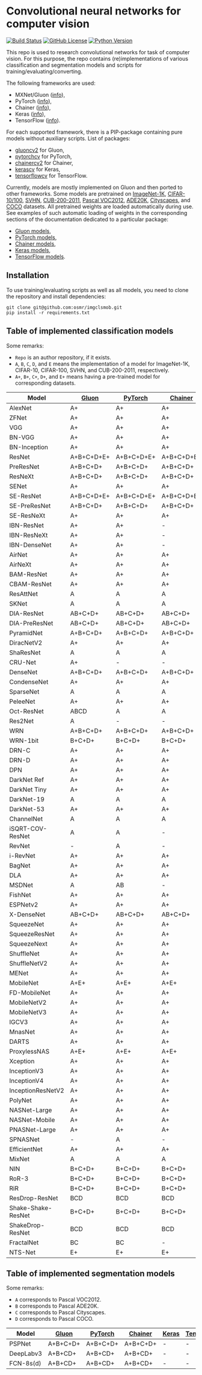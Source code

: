 # Convolutional neural networks for computer vision

[![Build Status](https://travis-ci.org/osmr/imgclsmob.svg?branch=master)](https://travis-ci.org/osmr/imgclsmob)
[![GitHub License](https://img.shields.io/badge/License-MIT-blue.svg)](https://opensource.org/licenses/MIT)
[![Python Version](https://img.shields.io/badge/python-2.7%2C3.6%2C3.7-lightgrey.svg)](https://github.com/osmr/imgclsmob)

This repo is used to research convolutional networks for task of computer vision. For this purpose, the repo contains
(re)implementations of various classification and segmentation models and scripts for training/evaluating/converting.

The following frameworks are used:
- MXNet/Gluon ([info](https://mxnet.apache.org)),
- PyTorch ([info](https://pytorch.org)),
- Chainer ([info](https://chainer.org)),
- Keras ([info](https://keras.io)),
- TensorFlow ([info](https://www.tensorflow.org)).

For each supported framework, there is a PIP-package containing pure models without auxiliary scripts. List of packages:
- [gluoncv2](https://pypi.org/project/gluoncv2) for Gluon,
- [pytorchcv](https://pypi.org/project/pytorchcv) for PyTorch,
- [chainercv2](https://pypi.org/project/chainercv2) for Chainer,
- [kerascv](https://pypi.org/project/kerascv) for Keras,
- [tensorflowcv](https://pypi.org/project/tensorflowcv) for TensorFlow.

Currently, models are mostly implemented on Gluon and then ported to other frameworks. Some models are pretrained on
[ImageNet-1K](http://www.image-net.org), [CIFAR-10/100](https://www.cs.toronto.edu/~kriz/cifar.html),
[SVHN](http://ufldl.stanford.edu/housenumbers), [CUB-200-2011](http://www.vision.caltech.edu/visipedia/CUB-200-2011.html),
[Pascal VOC2012](http://host.robots.ox.ac.uk/pascal/VOC/voc2012), [ADE20K](http://groups.csail.mit.edu/vision/datasets/ADE20K),
[Cityscapes](https://www.cityscapes-dataset.com), and [COCO](http://cocodataset.org) datasets. All pretrained weights
are loaded automatically during use. See examples of such automatic loading of weights in the corresponding sections of
the documentation dedicated to a particular package:
- [Gluon models](gluon/README.md),
- [PyTorch models](pytorch/README.md),
- [Chainer models](chainer_/README.md),
- [Keras models](keras_/README.md),
- [TensorFlow models](tensorflow_/README.md).

## Installation

To use training/evaluating scripts as well as all models, you need to clone the repository and install dependencies:
```
git clone git@github.com:osmr/imgclsmob.git
pip install -r requirements.txt
```

## Table of implemented classification models

Some remarks:
- `Repo` is an author repository, if it exists.
- `A`, `B`, `C`, `D`, and `E` means the implementation of a model for ImageNet-1K, CIFAR-10, CIFAR-100, SVHN, and CUB-200-2011, respectively.
- `A+`, `B+`, `C+`, `D+`, and `E+` means having a pre-trained model for corresponding datasets.

| Model | [Gluon](gluon/README.md) | [PyTorch](pytorch/README.md) | [Chainer](chainer_/README.md) | [Keras](keras_/README.md) | [TF](tensorflow_/README.md) | Paper | Repo | Year |
| --- | --- | --- | --- | --- | --- | --- | --- | --- |
| AlexNet | A+ | A+ | A+ | A+ | A+ | [link](http://papers.nips.cc/paper/4824-imagenet-classification-with-deep-convolutional-neural-networks.pdf) | [link](https://code.google.com/archive/p/cuda-convnet2) | 2012 |
| ZFNet | A+ | A+ | A+ | A+ | A+ | [link](https://arxiv.org/abs/1311.2901) | - | 2013 |
| VGG | A+ | A+ | A+ | A+ | A+ | [link](https://arxiv.org/abs/1409.1556) | - | 2014 |
| BN-VGG | A+ | A+ | A+ | A+ | A+ | [link](https://arxiv.org/abs/1409.1556) | - | 2015 |
| BN-Inception | A+ | A+ | A+ | - | - | [link](https://arxiv.org/abs/1502.03167) | - | 2015 |
| ResNet | A+B+C+D+E+ | A+B+C+D+E+ | A+B+C+D+E+ | A+ | A+ | [link](https://arxiv.org/abs/1512.03385) | [link](https://github.com/KaimingHe/deep-residual-networks) | 2015 |
| PreResNet | A+B+C+D+ | A+B+C+D+ | A+B+C+D+ | A+ | A+ | [link](https://arxiv.org/abs/1603.05027) | [link](https://github.com/facebook/fb.resnet.torch) | 2016 |
| ResNeXt | A+B+C+D+ | A+B+C+D+ | A+B+C+D+ | A+ | A+ | [link](http://arxiv.org/abs/1611.05431) | [link](https://github.com/facebookresearch/ResNeXt) | 2016 |
| SENet | A+ | A+ | A+ | A+ | A+ | [link](https://arxiv.org/abs/1709.01507) | [link](https://github.com/hujie-frank/SENet) | 2017 |
| SE-ResNet | A+B+C+D+E+ | A+B+C+D+E+ | A+B+C+D+E+ | A+ | A+ | [link](https://arxiv.org/abs/1709.01507) | [link](https://github.com/hujie-frank/SENet) | 2017 |
| SE-PreResNet | A+B+C+D+ | A+B+C+D+ | A+B+C+D+ | A+ | A+ | [link](https://arxiv.org/abs/1709.01507) | [link](https://github.com/hujie-frank/SENet) | 2017 |
| SE-ResNeXt | A+ | A+ | A+ | A+ | A+ | [link](https://arxiv.org/abs/1709.01507) | [link](https://github.com/hujie-frank/SENet) | 2017 |
| IBN-ResNet | A+ | A+ | - | - | - | [link](https://arxiv.org/abs/1807.09441) | [link](https://github.com/XingangPan/IBN-Net) | 2018 |
| IBN-ResNeXt | A+ | A+ | - | - | - | [link](https://arxiv.org/abs/1807.09441) | [link](https://github.com/XingangPan/IBN-Net) | 2018 |
| IBN-DenseNet | A+ | A+ | - | - | - | [link](https://arxiv.org/abs/1807.09441) | [link](https://github.com/XingangPan/IBN-Net) | 2018 |
| AirNet | A+ | A+ | A+ | - | - | [link](https://ieeexplore.ieee.org/document/8510896) | [link](https://github.com/soeaver/AirNet-PyTorch) | 2018 |
| AirNeXt | A+ | A+ | A+ | - | - | [link](https://ieeexplore.ieee.org/document/8510896) | [link](https://github.com/soeaver/AirNet-PyTorch) | 2018 |
| BAM-ResNet | A+ | A+ | A+ | - | - | [link](https://arxiv.org/abs/1807.06514) | [link](https://github.com/Jongchan/attention-module) | 2018 |
| CBAM-ResNet | A+ | A+ | A+ | - | - | [link](https://arxiv.org/abs/1807.06521) | [link](https://github.com/Jongchan/attention-module) | 2018 |
| ResAttNet | A | A | A | - | - | [link](https://arxiv.org/abs/1704.06904) | [link](https://github.com/fwang91/residual-attention-network) | 2017 |
| SKNet | A | A | A | - | - | [link](https://arxiv.org/abs/1903.06586) | [link](https://github.com/implus/SKNet) | 2019 |
| DIA-ResNet | AB+C+D+ | AB+C+D+ | AB+C+D+ | - | - | [link](https://arxiv.org/abs/1905.10671) | [link](https://github.com/gbup-group/DIANet) | 2019 |
| DIA-PreResNet | AB+C+D+ | AB+C+D+ | AB+C+D+ | - | - | [link](https://arxiv.org/abs/1905.10671) | [link](https://github.com/gbup-group/DIANet) | 2019 |
| PyramidNet | A+B+C+D+ | A+B+C+D+ | A+B+C+D+ | - | - | [link](https://arxiv.org/abs/1610.02915) | [link](https://github.com/jhkim89/PyramidNet) | 2016 |
| DiracNetV2 | A+ | A+ | A+ | - | - | [link](https://arxiv.org/abs/1706.00388) | [link](https://github.com/szagoruyko/diracnets) | 2017 |
| ShaResNet | A | A | A | - | - | [link](https://arxiv.org/abs/1702.08782) | [link](https://github.com/aboulch/sharesnet) | 2017 |
| CRU-Net | A+ | - | - | - | - | [link](https://www.ijcai.org/proceedings/2018/88) | [link](https://github.com/cypw/CRU-Net) | 2018 |
| DenseNet | A+B+C+D+ | A+B+C+D+ | A+B+C+D+ | A+ | A+ | [link](https://arxiv.org/abs/1608.06993) | [link](https://github.com/liuzhuang13/DenseNet) | 2016 |
| CondenseNet | A+ | A+ | A+ | - | - | [link](https://arxiv.org/abs/1711.09224) | [link](https://github.com/ShichenLiu/CondenseNet) | 2017 |
| SparseNet | A | A | A | - | - | [link](https://arxiv.org/abs/1801.05895) | [link](https://github.com/Lyken17/SparseNet) | 2018 |
| PeleeNet | A+ | A+ | A+ | - | - | [link](https://arxiv.org/abs/1804.06882) | [link](https://github.com/Robert-JunWang/Pelee) | 2018 |
| Oct-ResNet | ABCD | A | A | - | - | [link](https://arxiv.org/abs/1904.05049) | - | 2019 |
| Res2Net | A | - | - | - | - | [link](https://arxiv.org/abs/1904.01169) | - | 2019 |
| WRN | A+B+C+D+ | A+B+C+D+ | A+B+C+D+ | - | - | [link](https://arxiv.org/abs/1605.07146) | [link](https://github.com/szagoruyko/wide-residual-networks) | 2016 |
| WRN-1bit | B+C+D+ | B+C+D+ | B+C+D+ | - | - | [link](https://arxiv.org/abs/1802.08530) | [link](https://github.com/McDonnell-Lab/1-bit-per-weight) | 2018 |
| DRN-C | A+ | A+ | A+ | - | - | [link](https://arxiv.org/abs/1705.09914) | [link](https://github.com/fyu/drn) | 2017 |
| DRN-D | A+ | A+ | A+ | - | - | [link](https://arxiv.org/abs/1705.09914) | [link](https://github.com/fyu/drn) | 2017 |
| DPN | A+ | A+ | A+ | - | - | [link](https://arxiv.org/abs/1707.01629) | [link](https://github.com/cypw/DPNs) | 2017 |
| DarkNet Ref | A+ | A+ | A+ | A+ | A+ | [link](https://github.com/pjreddie/darknet) | [link](https://github.com/pjreddie/darknet) | - |
| DarkNet Tiny | A+ | A+ | A+ | A+ | A+ | [link](https://github.com/pjreddie/darknet) | [link](https://github.com/pjreddie/darknet) | - |
| DarkNet-19 | A | A | A | A | A | [link](https://github.com/pjreddie/darknet) | [link](https://github.com/pjreddie/darknet) | - |
| DarkNet-53 | A+ | A+ | A+ | A+ | A+ | [link](https://arxiv.org/abs/1804.02767) | [link](https://github.com/pjreddie/darknet) | 2018 |
| ChannelNet | A | A | A | - | A | [link](https://arxiv.org/abs/1809.01330) | [link](https://github.com/HongyangGao/ChannelNets) | 2018 |
| iSQRT-COV-ResNet | A | A | - | - | - | [link](https://arxiv.org/abs/1712.01034) | [link](https://github.com/jiangtaoxie/fast-MPN-COV) | 2017 |
| RevNet | - | A | - | - | - | [link](https://arxiv.org/abs/1707.04585) | [link](https://github.com/renmengye/revnet-public) | 2017 |
| i-RevNet | A+ | A+ | A+ | - | - | [link](https://arxiv.org/abs/1802.07088) | [link](https://github.com/jhjacobsen/pytorch-i-revnet) | 2018 |
| BagNet | A+ | A+ | A+ | - | - | [link](https://openreview.net/pdf?id=SkfMWhAqYQ) | [link](https://github.com/wielandbrendel/bag-of-local-features-models) | 2019 |
| DLA | A+ | A+ | A+ | - | - | [link](https://arxiv.org/abs/1707.06484) | [link](https://github.com/ucbdrive/dla) | 2017 |
| MSDNet | A | AB | - | - | - | [link](https://arxiv.org/abs/1703.09844) | [link](https://github.com/gaohuang/MSDNet) | 2017 |
| FishNet | A+ | A+ | A+ | - | - | [link](http://papers.nips.cc/paper/7356-fishnet-a-versatile-backbone-for-image-region-and-pixel-level-prediction.pdf) | [link](https://github.com/kevin-ssy/FishNet) | 2018 |
| ESPNetv2 | A+ | A+ | A+ | - | - | [link](https://arxiv.org/abs/1811.11431) | [link](https://github.com/sacmehta/ESPNetv2) | 2018 |
| X-DenseNet | AB+C+D+ | AB+C+D+ | AB+C+D+ | - | - | [link](https://arxiv.org/abs/1711.08757) | [link](https://github.com/DrImpossible/Deep-Expander-Networks) | 2017 |
| SqueezeNet | A+ | A+ | A+ | A+ | A+ | [link](https://arxiv.org/abs/1602.07360) | [link](https://github.com/DeepScale/SqueezeNet) | 2016 |
| SqueezeResNet | A+ | A+ | A+ | A+ | A+ | [link](https://arxiv.org/abs/1602.07360) | - | 2016 |
| SqueezeNext | A+ | A+ | A+ | A+ | A+ | [link](https://arxiv.org/abs/1803.10615) | [link](https://github.com/amirgholami/SqueezeNext) | 2018 |
| ShuffleNet | A+ | A+ | A+ | A+ | A+ | [link](https://arxiv.org/abs/1707.01083) | - | 2017 |
| ShuffleNetV2 | A+ | A+ | A+ | A+ | A+ | [link](https://arxiv.org/abs/1807.11164) | - | 2018 |
| MENet | A+ | A+ | A+ | A+ | A+ | [link](https://arxiv.org/abs/1803.09127) | [link](https://github.com/clavichord93/MENet) | 2018 |
| MobileNet | A+E+ | A+E+ | A+E+ | A+ | A+ | [link](https://arxiv.org/abs/1704.04861) | [link](https://github.com/tensorflow/models) | 2017 |
| FD-MobileNet | A+ | A+ | A+ | A+ | A+ | [link](https://arxiv.org/abs/1802.03750) | [link](https://github.com/clavichord93/FD-MobileNet) | 2018 |
| MobileNetV2 | A+ | A+ | A+ | A+ | A+ | [link](https://arxiv.org/abs/1801.04381) | [link](https://github.com/tensorflow/models) | 2018 |
| MobileNetV3 | A+ | A+ | A+ | A+ | A | [link](https://arxiv.org/abs/1905.02244) | [link](https://github.com/tensorflow/models) | 2019 |
| IGCV3 | A+ | A+ | A+ | A+ | A+ | [link](https://arxiv.org/abs/1806.00178) | [link](https://github.com/homles11/IGCV3) | 2018 |
| MnasNet | A+ | A+ | A+ | A+ | A+ | [link](https://arxiv.org/abs/1807.11626) | - | 2018 |
| DARTS | A+ | A+ | A+ | - | - | [link](https://arxiv.org/abs/1806.09055) | [link](https://github.com/quark0/darts) | 2018 |
| ProxylessNAS | A+E+ | A+E+ | A+E+ | - | - | [link](https://arxiv.org/abs/1812.00332) | [link](https://github.com/mit-han-lab/ProxylessNAS) | 2018 |
| Xception | A+ | A+ | A+ | - | - | [link](https://arxiv.org/abs/1610.02357) | [link](https://github.com/fchollet/deep-learning-models) | 2016 |
| InceptionV3 | A+ | A+ | A+ | - | - | [link](https://arxiv.org/abs/1512.00567) | [link](https://github.com/tensorflow/models) | 2015 |
| InceptionV4 | A+ | A+ | A+ | - | - | [link](https://arxiv.org/abs/1602.07261) | [link](https://github.com/tensorflow/models) | 2016 |
| InceptionResNetV2 | A+ | A+ | A+ | - | - | [link](https://arxiv.org/abs/1602.07261) | [link](https://github.com/tensorflow/models) | 2016 |
| PolyNet | A+ | A+ | A+ | - | - | [link](https://arxiv.org/abs/1611.05725) | [link](https://github.com/open-mmlab/polynet) | 2016 |
| NASNet-Large | A+ | A+ | A+ | - | - | [link](https://arxiv.org/abs/1707.07012) | [link](https://github.com/tensorflow/models) | 2017 |
| NASNet-Mobile | A+ | A+ | A+ | - | - | [link](https://arxiv.org/abs/1707.07012) | [link](https://github.com/tensorflow/models) | 2017 |
| PNASNet-Large | A+ | A+ | A+ | - | - | [link](https://arxiv.org/abs/1712.00559) | [link](https://github.com/tensorflow/models) | 2017 |
| SPNASNet | - | A | - | - | - | [link](https://arxiv.org/abs/1904.02877) | - | 2019 |
| EfficientNet | A+ | A+ | A+ | A+ | - | [link](https://arxiv.org/abs/1905.11946) | [link](https://github.com/tensorflow/tpu/tree/master/models/official/efficientnet) | 2019 |
| MixNet | A | A | A | - | - | [link](https://arxiv.org/abs/1907.09595) | [link](https://github.com/tensorflow/tpu/tree/master/models/official/mnasnet/mixnet) | 2019 |
| NIN | B+C+D+ | B+C+D+ | B+C+D+ | - | - | [link](https://arxiv.org/abs/1312.4400) | [link](https://gist.github.com/mavenlin/e56253735ef32c3c296d) | 2013 |
| RoR-3 | B+C+D+ | B+C+D+ | B+C+D+ | - | - | [link](https://arxiv.org/abs/1608.02908) | - | 2016 |
| RiR | B+C+D+ | B+C+D+ | B+C+D+ | - | - | [link](https://arxiv.org/abs/1603.08029) | - | 2016 |
| ResDrop-ResNet | BCD | BCD | BCD | - | - | [link](https://arxiv.org/abs/1603.09382) | [link](https://github.com/yueatsprograms/Stochastic_Depth) | 2016 |
| Shake-Shake-ResNet | B+C+D+ | B+C+D+ | B+C+D+ | - | - | [link](https://arxiv.org/abs/1705.07485) | [link](https://github.com/xgastaldi/shake-shake) | 2017 |
| ShakeDrop-ResNet | BCD | BCD | BCD | - | - | [link](https://arxiv.org/abs/1802.02375) | - | 2018 |
| FractalNet | BC | BC | - | - | - | [link](https://arxiv.org/abs/1605.07648) | [link](https://github.com/gustavla/fractalnet) | 2016 |
| NTS-Net | E+ | E+ | E+ | - | - | [link](https://arxiv.org/abs/1809.00287) | [link](https://github.com/yangze0930/NTS-Net) | 2018 |

## Table of implemented segmentation models

Some remarks:
- `A` corresponds to Pascal VOC2012.
- `B` corresponds to Pascal ADE20K.
- `C` corresponds to Pascal Cityscapes.
- `D` corresponds to Pascal COCO.

| Model | [Gluon](gluon/README.md) | [PyTorch](pytorch/README.md) | [Chainer](chainer_/README.md) | [Keras](keras_/README.md) | [TensorFlow](tensorflow_/README.md) | Paper | Repo | Year |
| --- | --- | --- | --- | --- | --- | --- | --- | --- |
| PSPNet | A+B+C+D+ | A+B+C+D+ | A+B+C+D+ | - | - | [link](https://arxiv.org/abs/1612.01105) | - | 2016 |
| DeepLabv3 | A+B+CD+ | A+B+CD+ | A+B+CD+ | - | - | [link](https://arxiv.org/abs/1706.05587) | - | 2017 |
| FCN-8s(d) | A+B+CD+ | A+B+CD+ | A+B+CD+ | - | - | [link](https://arxiv.org/abs/1411.4038) | - | 2014 |
